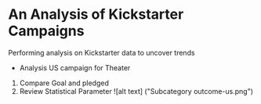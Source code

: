 # An Analysis of Kickstarter Campaigns
Performing analysis on Kickstarter data to uncover trends
* Analysis US campaign for Theater
1. Compare Goal and pledged 
2. Review Statistical Parameter
![alt text] ("Subcategory outcome-us.png")
